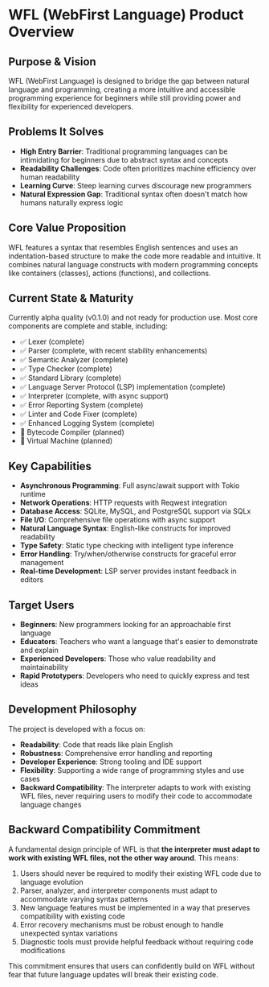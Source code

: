 # WFL (WebFirst Language) Product Overview

## Purpose & Vision
WFL (WebFirst Language) is designed to bridge the gap between natural language and programming, creating a more intuitive and accessible programming experience for beginners while still providing power and flexibility for experienced developers.

## Problems It Solves
- **High Entry Barrier**: Traditional programming languages can be intimidating for beginners due to abstract syntax and concepts
- **Readability Challenges**: Code often prioritizes machine efficiency over human readability
- **Learning Curve**: Steep learning curves discourage new programmers
- **Natural Expression Gap**: Traditional syntax often doesn't match how humans naturally express logic

## Core Value Proposition
WFL features a syntax that resembles English sentences and uses an indentation-based structure to make the code more readable and intuitive. It combines natural language constructs with modern programming concepts like containers (classes), actions (functions), and collections.

## Current State & Maturity
Currently alpha quality (v0.1.0) and not ready for production use. Most core components are complete and stable, including:
- ✅ Lexer (complete)
- ✅ Parser (complete, with recent stability enhancements)
- ✅ Semantic Analyzer (complete)
- ✅ Type Checker (complete)
- ✅ Standard Library (complete)
- ✅ Language Server Protocol (LSP) implementation (complete)
- ✅ Interpreter (complete, with async support)
- ✅ Error Reporting System (complete)
- ✅ Linter and Code Fixer (complete)
- ✅ Enhanced Logging System (complete)
- 🔄 Bytecode Compiler (planned)
- 🔄 Virtual Machine (planned)

## Key Capabilities
- **Asynchronous Programming**: Full async/await support with Tokio runtime
- **Network Operations**: HTTP requests with Reqwest integration
- **Database Access**: SQLite, MySQL, and PostgreSQL support via SQLx
- **File I/O**: Comprehensive file operations with async support
- **Natural Language Syntax**: English-like constructs for improved readability
- **Type Safety**: Static type checking with intelligent type inference
- **Error Handling**: Try/when/otherwise constructs for graceful error management
- **Real-time Development**: LSP server provides instant feedback in editors

## Target Users
- **Beginners**: New programmers looking for an approachable first language
- **Educators**: Teachers who want a language that's easier to demonstrate and explain
- **Experienced Developers**: Those who value readability and maintainability
- **Rapid Prototypers**: Developers who need to quickly express and test ideas

## Development Philosophy
The project is developed with a focus on:
- **Readability**: Code that reads like plain English
- **Robustness**: Comprehensive error handling and reporting
- **Developer Experience**: Strong tooling and IDE support
- **Flexibility**: Supporting a wide range of programming styles and use cases
- **Backward Compatibility**: The interpreter adapts to work with existing WFL files, never requiring users to modify their code to accommodate language changes

## Backward Compatibility Commitment
A fundamental design principle of WFL is that **the interpreter must adapt to work with existing WFL files, not the other way around**. This means:

1. Users should never be required to modify their existing WFL code due to language evolution
2. Parser, analyzer, and interpreter components must adapt to accommodate varying syntax patterns
3. New language features must be implemented in a way that preserves compatibility with existing code
4. Error recovery mechanisms must be robust enough to handle unexpected syntax variations
5. Diagnostic tools must provide helpful feedback without requiring code modifications

This commitment ensures that users can confidently build on WFL without fear that future language updates will break their existing code.
